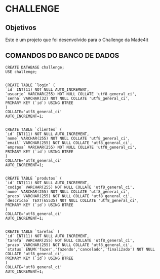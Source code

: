 # CHALLENGE

## Objetivos
Este é um projeto que foi desenvolvido para o Challenge da Made4it






## COMANDOS DO BANCO DE DADOS 

    CREATE DATABASE challenge;
    USE challenge;


    CREATE TABLE `login` (
    `id` INT(11) NOT NULL AUTO_INCREMENT,
    `usuario` VARCHAR(255) NOT NULL COLLATE 'utf8_general_ci',
    `senha` VARCHAR(32) NOT NULL COLLATE 'utf8_general_ci',
    PRIMARY KEY (`id`) USING BTREE
    )
    COLLATE='utf8_general_ci'
    AUTO_INCREMENT=1;


    CREATE TABLE `clientes` (
    `id` INT(11) NOT NULL AUTO_INCREMENT,
    `nome` VARCHAR(255) NOT NULL COLLATE 'utf8_general_ci',
    `email` VARCHAR(255) NOT NULL COLLATE 'utf8_general_ci',
    `empresa` VARCHAR(255) NOT NULL COLLATE 'utf8_general_ci',
    PRIMARY KEY (`id`) USING BTREE
    )
    COLLATE='utf8_general_ci'
    AUTO_INCREMENT=1;


    CREATE TABLE `produtos` (
    `id` INT(11) NOT NULL AUTO_INCREMENT,
    `codigo` VARCHAR(255) NOT NULL COLLATE 'utf8_general_ci',
    `nome` VARCHAR(255) NOT NULL COLLATE 'utf8_general_ci',
    `preco` VARCHAR(255) NOT NULL COLLATE 'utf8_general_ci',
    `descricao` TEXT(65535) NOT NULL COLLATE 'utf8_general_ci',
    PRIMARY KEY (`id`) USING BTREE
    )
    COLLATE='utf8_general_ci'
    AUTO_INCREMENT=1;


    CREATE TABLE `tarefas` (
    `id` INT(11) NOT NULL AUTO_INCREMENT,
    `tarefa` VARCHAR(255) NOT NULL COLLATE 'utf8_general_ci',
    `prazo` VARCHAR(255) NOT NULL COLLATE 'utf8_general_ci',
    `status` ENUM('fazer','fazendo','cancelado','finalizado') NOT NULL COLLATE 'utf8_general_ci',
    PRIMARY KEY (`id`) USING BTREE
    )
    COLLATE='utf8_general_ci'
    AUTO_INCREMENT=1;

